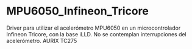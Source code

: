 # MPU6050_Infineon_Tricore
Driver para utilizar el acelerómetro MPU6050 en un microcontrolador Infineon Tricore, con la base iLLD. No se contemplan interrupciones del acelerómetro.
AURIX TC275
